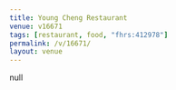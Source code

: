 ```yaml
---
title: Young Cheng Restaurant
venue: v16671
tags: [restaurant, food, "fhrs:412978"]
permalink: /v/16671/
layout: venue
---
```

null